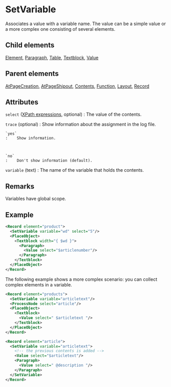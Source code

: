 # SetVariable



Associates a value with a variable name. The value can be a simple value or a more complex one consisting of several elements.



##  Child elements

[Element](../element.md), [Paragraph](../paragraph.md), [Table](../table.md), [Textblock](../textblock.md), [Value](../value.md)

##  Parent elements

[AtPageCreation](../atpagecreation.md), [AtPageShipout](../atpageshipout.md), [Contents](../contents.md), [Function](../function.md), [Layout](../layout.md), [Record](../record.md)


## Attributes



`select` ([XPath expressions](../../manual/xpath.md), optional)
:   The value of the contents.




`trace` (optional)
:   Show information about the assignment in the log file.



    `yes`
    :    Show information.



    `no`
    :    Don't show information (default).




`variable` (text)
:   The name of the variable that holds the contents.




## Remarks
Variables have global scope.


## Example

```xml
<Record element="product">
  <SetVariable variable="wd" select="5"/>
  <PlaceObject>
    <Textblock width="{ $wd }">
      <Paragraph>
        <Value select="$articlenumber"/>
      </Paragraph>
    </Textblock>
  </PlaceObject>
</Record>

```

The following example shows a more complex scenario: you can collect complex elements in a variable.


```xml
<Record element="products">
  <SetVariable variable="articletext"/>
  <ProcessNode select="article"/>
  <PlaceObject>
    <Textblock>
      <Value select=" $articletext "/>
    </Textblock>
  </PlaceObject>
</Record>

<Record element="article">
  <SetVariable variable="articletext">
    <!-- the previous contents is added -->
    <Value select="$articletext"/>
    <Paragraph>
      <Value select=" @description "/>
    </Paragraph>
  </SetVariable>
</Record>

```





